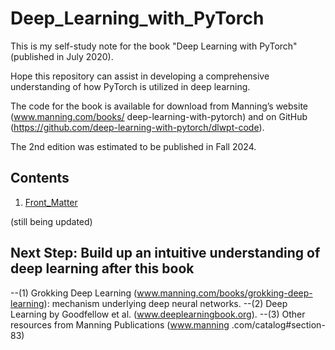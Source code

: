 # Deep_Learning_with_PyTorch
This is my self-study note for the book "Deep Learning with PyTorch" (published in July 2020).

Hope this repository can assist in developing a comprehensive understanding of how PyTorch is utilized in deep learning.


The code for the book is available for download from Manning’s website (www.manning.com/books/ deep-learning-with-pytorch) and on GitHub (https://github.com/deep-learning-with-pytorch/dlwpt-code). 

The 2nd edition was estimated to be published in Fall 2024.

## Contents  
1. <a href='https://github.com/Xiangyi-SDSU/Deep_Learning_with_PyTorch/tree/main/Front_Matter'>Front_Matter</a>

(still being updated)


## Next Step: Build up an intuitive understanding of deep learning after this book
--(1) Grokking Deep Learning (www.manning.com/books/grokking-deep-learning): mechanism underlying deep neural networks. 
--(2) Deep Learning by Goodfellow et al. (www.deeplearningbook.org). 
--(3) Other resources from Manning Publications (www.manning .com/catalog#section-83) 

